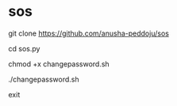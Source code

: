 # sos
git clone
https://github.com/anusha-peddoju/sos

cd sos.py

chmod +x changepassword.sh

./changepassword.sh

exit
